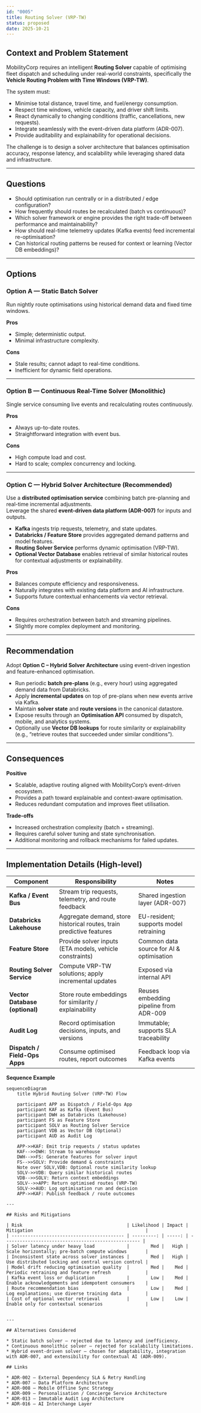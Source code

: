 ```yaml
---
id: "0005"
title: Routing Solver (VRP-TW)
status: proposed
date: 2025-10-21
---
```


## Context and Problem Statement

MobilityCorp requires an intelligent **Routing Solver** capable of optimising fleet dispatch and scheduling under real-world constraints, specifically the **Vehicle Routing Problem with Time Windows (VRP-TW)**.

The system must:

- Minimise total distance, travel time, and fuel/energy consumption.  
- Respect time windows, vehicle capacity, and driver shift limits.  
- React dynamically to changing conditions (traffic, cancellations, new requests).  
- Integrate seamlessly with the event-driven data platform (ADR-007).  
- Provide auditability and explainability for operational decisions.

The challenge is to design a solver architecture that balances optimisation accuracy, response latency, and scalability while leveraging shared data and infrastructure.

---

## Questions

- Should optimisation run centrally or in a distributed / edge configuration?  
- How frequently should routes be recalculated (batch vs continuous)?  
- Which solver framework or engine provides the right trade-off between performance and maintainability?  
- How should real-time telemetry updates (Kafka events) feed incremental re-optimisation?  
- Can historical routing patterns be reused for context or learning (Vector DB embeddings)?  

---

## Options

### Option A — Static Batch Solver
Run nightly route optimisations using historical demand data and fixed time windows.

**Pros**
- Simple; deterministic output.  
- Minimal infrastructure complexity.

**Cons**
- Stale results; cannot adapt to real-time conditions.  
- Inefficient for dynamic field operations.

---

### Option B — Continuous Real-Time Solver (Monolithic)
Single service consuming live events and recalculating routes continuously.

**Pros**
- Always up-to-date routes.  
- Straightforward integration with event bus.

**Cons**
- High compute load and cost.  
- Hard to scale; complex concurrency and locking.

---

### Option C — Hybrid Solver Architecture (Recommended)
Use a **distributed optimisation service** combining batch pre-planning and real-time incremental adjustments.  
Leverage the shared **event-driven data platform (ADR-007)** for inputs and outputs.

- **Kafka** ingests trip requests, telemetry, and state updates.  
- **Databricks / Feature Store** provides aggregated demand patterns and model features.  
- **Routing Solver Service** performs dynamic optimisation (VRP-TW).  
- **Optional Vector Database** enables retrieval of similar historical routes for contextual adjustments or explainability.  

**Pros**
- Balances compute efficiency and responsiveness.  
- Naturally integrates with existing data platform and AI infrastructure.  
- Supports future contextual enhancements via vector retrieval.  

**Cons**
- Requires orchestration between batch and streaming pipelines.  
- Slightly more complex deployment and monitoring.  

---

## Recommendation

Adopt **Option C – Hybrid Solver Architecture** using event-driven ingestion and feature-enhanced optimisation.

- Run periodic **batch pre-plans** (e.g., every hour) using aggregated demand data from Databricks.  
- Apply **incremental updates** on top of pre-plans when new events arrive via Kafka.  
- Maintain **solver state** and **route versions** in the canonical datastore.  
- Expose results through an **Optimisation API** consumed by dispatch, mobile, and analytics systems.  
- Optionally use **Vector DB lookups** for route similarity or explainability (e.g., “retrieve routes that succeeded under similar conditions”).

---

## Consequences

**Positive**
- Scalable, adaptive routing aligned with MobilityCorp’s event-driven ecosystem.  
- Provides a path toward explainable and context-aware optimisation.  
- Reduces redundant computation and improves fleet utilisation.

**Trade-offs**
- Increased orchestration complexity (batch + streaming).  
- Requires careful solver tuning and state synchronisation.  
- Additional monitoring and rollback mechanisms for failed updates.

---

## Implementation Details (High-level)

| Component | Responsibility | Notes |
|---|---|---|
| **Kafka / Event Bus** | Stream trip requests, telemetry, and route feedback | Shared ingestion layer (ADR-007) |
| **Databricks Lakehouse** | Aggregate demand, store historical routes, train predictive features | EU-resident; supports model retraining |
| **Feature Store** | Provide solver inputs (ETA models, vehicle constraints) | Common data source for AI & optimisation |
| **Routing Solver Service** | Compute VRP-TW solutions; apply incremental updates | Exposed via internal API |
| **Vector Database (optional)** | Store route embeddings for similarity / explainability | Reuses embedding pipeline from ADR-009 |
| **Audit Log** | Record optimisation decisions, inputs, and versions | Immutable; supports SLA traceability |
| **Dispatch / Field-Ops Apps** | Consume optimised routes, report outcomes | Feedback loop via Kafka events |

**Sequence Example**
```mermaid
sequenceDiagram
    title Hybrid Routing Solver (VRP-TW) Flow

    participant APP as Dispatch / Field-Ops App
    participant KAF as Kafka (Event Bus)
    participant DWH as Databricks (Lakehouse)
    participant FS as Feature Store
    participant SOLV as Routing Solver Service
    participant VDB as Vector DB (Optional)
    participant AUD as Audit Log

    APP->>KAF: Emit trip requests / status updates
    KAF-->>DWH: Stream to warehouse
    DWH-->>FS: Generate features for solver input
    FS-->>SOLV: Provide demand & constraints
    Note over SOLV,VDB: Optional route similarity lookup
    SOLV->>VDB: Query similar historical routes
    VDB-->>SOLV: Return context embeddings
    SOLV-->>APP: Return optimised routes (VRP-TW)
    SOLV->>AUD: Log optimisation run and decision
    APP->>KAF: Publish feedback / route outcomes

---

## Risks and Mitigations

| Risk                                       | Likelihood | Impact | Mitigation                                          |
| ------------------------------------------ | ---------: | -----: | --------------------------------------------------- |
| Solver latency under heavy load            |        Med |   High | Scale horizontally; pre-batch compute windows       |
| Inconsistent state across solver instances |        Med |   High | Use distributed locking and central version control |
| Model drift reducing optimisation quality  |        Med |    Med | Periodic retraining and feature refresh             |
| Kafka event loss or duplication            |        Low |    Med | Enable acknowledgements and idempotent consumers    |
| Route recommendation bias                  |        Low |    Med | Log explanations; use diverse training data         |
| Cost of optional vector retrieval          |        Low |    Low | Enable only for contextual scenarios                |


---

## Alternatives Considered

* Static batch solver – rejected due to latency and inefficiency.
* Continuous monolithic solver – rejected for scalability limitations.
* Hybrid event-driven solver – chosen for adaptability, integration with ADR-007, and extensibility for contextual AI (ADR-009).

## Links

* ADR-002 – External Dependency SLA & Retry Handling
* ADR-007 – Data Platform Architecture
* ADR-008 – Mobile Offline Sync Strategy
* ADR-009 – Personalisation / Concierge Service Architecture
* ADR-013 – Immutable Audit Log Architecture
* ADR-016 – AI Interchange Layer